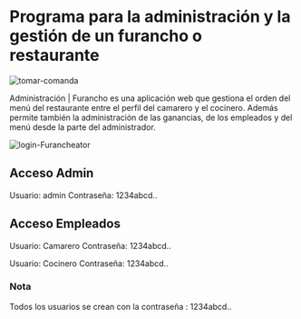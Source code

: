 # Programa para la administración y la gestión de un furancho o restaurante

![tomar-comanda](https://user-images.githubusercontent.com/6242827/223697811-adf3c0e0-f924-4818-afc3-bd75eec5a703.png)

Administración | Furancho es una aplicación web que gestiona el orden del menú del restaurante entre el perfil del camarero y el cocinero. Además permite también la administración de las ganancias, de los empleados y del menú desde la parte del administrador.

![login-Furancheator](https://user-images.githubusercontent.com/6242827/223697661-7b36a7a0-d0a9-45c4-91da-435d29433db4.png)

## Acceso Admin

Usuario: admin
Contraseña: 1234abcd..

## Acceso Empleados
Usuario: Camarero
Contraseña: 1234abcd..

Usuario: Cocinero
Contraseña: 1234abcd..

### Nota
Todos los usuarios se crean con la contraseña : 1234abcd..

